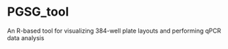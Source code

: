 # PGSG_tool
An R-based tool for visualizing 384-well plate layouts and performing qPCR data analysis
